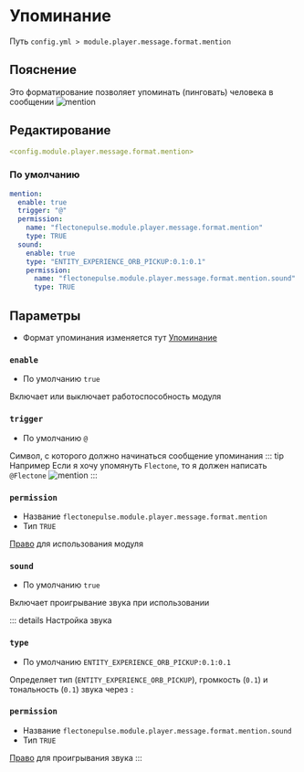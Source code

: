 # Упоминание
Путь `config.yml > module.player.message.format.mention`

## Пояснение
Это форматирование позволяет упоминать (пинговать) человека в сообщении
![mention](/mention.png)

## Редактирование
```yaml
<config.module.player.message.format.mention>
```

### По умолчанию
```yaml
mention:
  enable: true
  trigger: "@"
  permission:
    name: "flectonepulse.module.player.message.format.mention"
    type: TRUE
  sound:
    enable: true
    type: "ENTITY_EXPERIENCE_ORB_PICKUP:0.1:0.1"
    permission:
      name: "flectonepulse.module.player.message.format.mention.sound"
      type: TRUE
```

## Параметры

- Формат упоминания изменяется тут [Упоминание](/ru/messages/ru_ru/module/player/message/mention/)

### `enable`
- По умолчанию `true`

Включает или выключает работоспособность модуля

### `trigger`
- По умолчанию `@`

Символ, с которого должно начинаться сообщение упоминания
::: tip Например
Если я хочу упомянуть `Flectone`, то я должен написать `@Flectone`
![mention](/mention.png)
:::

### `permission`
- Название `flectonepulse.module.player.message.format.mention`
- Тип `TRUE`

[Право](/ru/config/module/#пояснение) для использования модуля

### `sound`
- По умолчанию `true`

Включает проигрывание звука при использовании

::: details Настройка звука
### `type`
- По умолчанию `ENTITY_EXPERIENCE_ORB_PICKUP:0.1:0.1`

Определяет тип (`ENTITY_EXPERIENCE_ORB_PICKUP`), громкость (`0.1`) и тональность (`0.1`) звука через `:`

### `permission`
- Название `flectonepulse.module.player.message.format.mention.sound`
- Тип `TRUE`

[Право](/ru/config/module/#пояснение) для проигрывания звука
:::